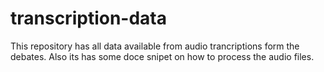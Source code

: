 # transcription-data
This repository has all data available from audio trancriptions form the debates. Also its has some doce snipet on how to process the audio files. 
